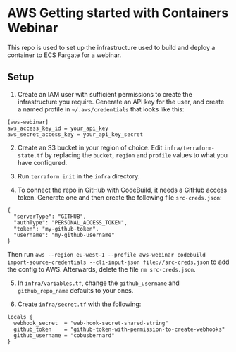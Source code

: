 # AWS Getting started with Containers Webinar

This repo is used to set up the infrastructure used to build and deploy a container to ECS Fargate for a webinar.

## Setup

1. Create an IAM user with sufficient permissions to create the infrastructure you require. Generate an API key for the user, and create a named profile in `~/.aws/credentials` that looks like this:
~~~
[aws-webinar]
aws_access_key_id = your_api_key
aws_secret_access_key = your_api_key_secret
~~~

2. Create an S3 bucket in your region of choice. Edit `infra/terraform-state.tf` by replacing the `bucket`, `region` and `profile` values to what you have configured.

3. Run `terraform init` in the `infra` directory.

4. To connect the repo in GitHub with CodeBuild, it needs a GitHub access token. Generate one and then create the following file `src-creds.json`:
~~~
{
  "serverType": "GITHUB",
  "authType": "PERSONAL_ACCESS_TOKEN",
  "token": "my-github-token",
  "username": "my-github-username"
}
~~~
Then run `aws --region eu-west-1 --profile aws-webinar codebuild import-source-credentials --cli-input-json file://src-creds.json` to add the config to AWS. Afterwards, delete the file `rm src-creds.json`.

5. In `infra/variables.tf`, change the `github_username` and `github_repo_name` defaults to your ones.

6. Create `infra/secret.tf` with the following:
~~~
locals {
  webhook_secret  = "web-hook-secret-shared-string"
  github_token    = "github-token-with-permission-to-create-webhooks"
  github_username = "cobusbernard"
}
~~~